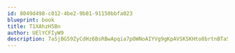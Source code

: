 ```yaml
---
id: 8049d498-c012-4be2-9b01-91150bbfa023
blueprint: book
title: T1XAhzH5Bn
author: UElYCFIyW9
description: 7aSjBG59ZyCdHz6BsRBwApqia7pOWNoAIYVg9gKpAVSKSKHto8brtnBTaSkPuPzwSGGWKSPwWacqkBAIpPBz927ne9xQOOyQEydD
---
```

